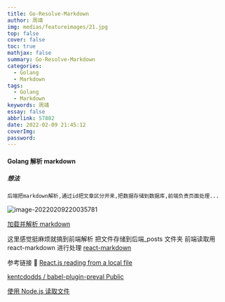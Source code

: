 ```yaml
---
title: Go-Resolve-Markdown
author: 周靖
img: medias/featureimages/21.jpg
top: false
cover: false
toc: true
mathjax: false
summary: Go-Resolve-Markdown
categories:
  - Golang
  - Markdown
tags:
  - Golang
  - Markdown
keywords: 周靖
essay: false
abbrlink: 57882
date: 2022-02-09 21:45:12
coverImg:
password:
---
```


#### Golang 解析 markdown

##### 想法

```tex
后端把markdown解析,通过id把文章区分开来,把数据存储到数据库,前端负责页面处理...
```

![image-20220209220035781](https://qiniuyun.code520.com.cn/images/20220209220035.png)

[加载并解析 markdown](https://github.com/Ming-Lian/Setup-Database/blob/master/%E5%89%8D%E7%AB%AF%E5%B0%8F%E6%8A%80%E5%B7%A7%EF%BC%9A%E5%8A%A0%E8%BD%BD%E5%B9%B6%E8%A7%A3%E6%9E%90Markdown%E6%96%87%E6%A1%A3.md)

这里感觉挺麻烦就搞到前端解析
把文件存储到后端\_posts 文件夹
前端读取用 react-markdown 进行处理
[react-markdown](https://github.com/remarkjs/react-markdown)

参考链接 🔗
[React.js reading from a local file](https://stackoverflow.com/questions/57007536/react-js-reading-from-a-local-file)

[kentcdodds
/
babel-plugin-preval
Public](https://github.com/kentcdodds/babel-plugin-preval#usage)

[使用 Node.js 读取文件](http://nodejs.cn/learn/reading-files-with-nodejs)
